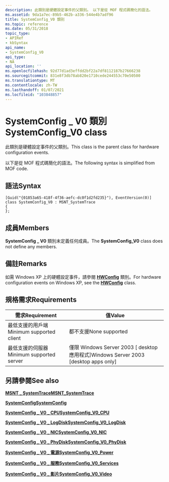 ```yaml
---
description: 此類別是硬體設定事件的父類別。 以下是從 MOF 程式碼簡化的語法。
ms.assetid: 9da1a7ec-89b5-462b-a336-544e4b7adf96
title: SystemConfig_V0 類別
ms.topic: reference
ms.date: 05/31/2018
topic_type:
- APIRef
- kbSyntax
api_name:
- SystemConfig_V0
api_type:
- NA
api_location: ''
ms.openlocfilehash: 92d77d1ad3effdd2bf22a7df8112187b27666238
ms.sourcegitcommit: 831e8f3db78ab820e1710cede244553c70e50500
ms.translationtype: MT
ms.contentlocale: zh-TW
ms.lasthandoff: 01/07/2021
ms.locfileid: "103848857"
---
```

# <a name="systemconfig_v0-class"></a><span data-ttu-id="6743e-104">SystemConfig \_ V0 類別</span><span class="sxs-lookup"><span data-stu-id="6743e-104">SystemConfig\_V0 class</span></span>

<span data-ttu-id="6743e-105">此類別是硬體設定事件的父類別。</span><span class="sxs-lookup"><span data-stu-id="6743e-105">This class is the parent class for hardware configuration events.</span></span>

<span data-ttu-id="6743e-106">以下是從 MOF 程式碼簡化的語法。</span><span class="sxs-lookup"><span data-stu-id="6743e-106">The following syntax is simplified from MOF code.</span></span>

## <a name="syntax"></a><span data-ttu-id="6743e-107">語法</span><span class="sxs-lookup"><span data-stu-id="6743e-107">Syntax</span></span>

``` syntax
[Guid("{01853a65-418f-4f36-aefc-dc0f1d2fd235}"), EventVersion(0)]
class SystemConfig_V0 : MSNT_SystemTrace
{
};
```

## <a name="members"></a><span data-ttu-id="6743e-108">成員</span><span class="sxs-lookup"><span data-stu-id="6743e-108">Members</span></span>

<span data-ttu-id="6743e-109">**SystemConfig \_ V0** 類別未定義任何成員。</span><span class="sxs-lookup"><span data-stu-id="6743e-109">The **SystemConfig\_V0** class does not define any members.</span></span>

## <a name="remarks"></a><span data-ttu-id="6743e-110">備註</span><span class="sxs-lookup"><span data-stu-id="6743e-110">Remarks</span></span>

<span data-ttu-id="6743e-111">如需 Windows XP 上的硬體設定事件，請參閱 [**HWConfig**](hwconfig.md) 類別。</span><span class="sxs-lookup"><span data-stu-id="6743e-111">For hardware configuration events on Windows XP, see the [**HWConfig**](hwconfig.md) class.</span></span>

## <a name="requirements"></a><span data-ttu-id="6743e-112">規格需求</span><span class="sxs-lookup"><span data-stu-id="6743e-112">Requirements</span></span>



| <span data-ttu-id="6743e-113">需求</span><span class="sxs-lookup"><span data-stu-id="6743e-113">Requirement</span></span> | <span data-ttu-id="6743e-114">值</span><span class="sxs-lookup"><span data-stu-id="6743e-114">Value</span></span> |
|-------------------------------------|------------------------------------------------------|
| <span data-ttu-id="6743e-115">最低支援的用戶端</span><span class="sxs-lookup"><span data-stu-id="6743e-115">Minimum supported client</span></span><br/> | <span data-ttu-id="6743e-116">都不支援</span><span class="sxs-lookup"><span data-stu-id="6743e-116">None supported</span></span><br/>                            |
| <span data-ttu-id="6743e-117">最低支援的伺服器</span><span class="sxs-lookup"><span data-stu-id="6743e-117">Minimum supported server</span></span><br/> | <span data-ttu-id="6743e-118">僅限 Windows Server 2003 \[ desktop 應用程式\]</span><span class="sxs-lookup"><span data-stu-id="6743e-118">Windows Server 2003 \[desktop apps only\]</span></span><br/> |



## <a name="see-also"></a><span data-ttu-id="6743e-119">另請參閱</span><span class="sxs-lookup"><span data-stu-id="6743e-119">See also</span></span>

<dl> <dt>

[<span data-ttu-id="6743e-120">**MSNT \_ SystemTrace**</span><span class="sxs-lookup"><span data-stu-id="6743e-120">**MSNT\_SystemTrace**</span></span>](msnt-systemtrace.md)
</dt> <dt>

[<span data-ttu-id="6743e-121">**SystemConfig**</span><span class="sxs-lookup"><span data-stu-id="6743e-121">**SystemConfig**</span></span>](systemconfig.md)
</dt> <dt>

[<span data-ttu-id="6743e-122">**SystemConfig \_ V0 \_ CPU**</span><span class="sxs-lookup"><span data-stu-id="6743e-122">**SystemConfig\_V0\_CPU**</span></span>](systemconfig-v0-cpu.md)
</dt> <dt>

[<span data-ttu-id="6743e-123">**SystemConfig \_ V0 \_ LogDisk**</span><span class="sxs-lookup"><span data-stu-id="6743e-123">**SystemConfig\_V0\_LogDisk**</span></span>](systemconfig-v0-logdisk.md)
</dt> <dt>

[<span data-ttu-id="6743e-124">**SystemConfig \_ V0 \_ NIC**</span><span class="sxs-lookup"><span data-stu-id="6743e-124">**SystemConfig\_V0\_NIC**</span></span>](systemconfig-v0-nic.md)
</dt> <dt>

[<span data-ttu-id="6743e-125">**SystemConfig \_ V0 \_ PhyDisk**</span><span class="sxs-lookup"><span data-stu-id="6743e-125">**SystemConfig\_V0\_PhyDisk**</span></span>](systemconfig-v0-phydisk.md)
</dt> <dt>

[<span data-ttu-id="6743e-126">**SystemConfig \_ V0 \_ 電源**</span><span class="sxs-lookup"><span data-stu-id="6743e-126">**SystemConfig\_V0\_Power**</span></span>](systemconfig-v0-power.md)
</dt> <dt>

[<span data-ttu-id="6743e-127">**SystemConfig \_ V0 \_ 服務**</span><span class="sxs-lookup"><span data-stu-id="6743e-127">**SystemConfig\_V0\_Services**</span></span>](systemconfig-v0-services.md)
</dt> <dt>

[<span data-ttu-id="6743e-128">**SystemConfig \_ V0 \_ 影片**</span><span class="sxs-lookup"><span data-stu-id="6743e-128">**SystemConfig\_V0\_Video**</span></span>](systemconfig-v0-video.md)
</dt> </dl>

 

 




